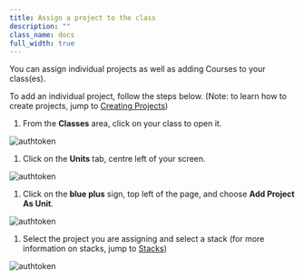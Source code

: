 ```yaml
---
title: Assign a project to the class
description: ""
class_name: docs
full_width: true
---
```



You can assign individual projects as well as adding Courses to your class(es). 

To add an individual project, follow the steps below. (Note: to learn how to create projects, jump to [Creating Projects](/docs/project/creating))

1. From the **Classes** area, click on your class to open it. 
<img alt="authtoken" src="/img/docs/manage_classes/year_10_class.png" class="simple"/>

1. Click on the **Units** tab, centre left of your screen.
<img alt="authtoken" src="/img/docs/manage_classes/units_tab.png" class="simple"/>

1. Click on the **blue plus** sign, top left of the page, and choose **Add Project As Unit**.
<img alt="authtoken" src="/img/docs/manage_classes/blue_plus.png" class="simple"/>

1. Select the project you are assigning and select a stack (for more information on stacks, jump to [Stacks](/docs/project/stacks))
<img alt="authtoken" src="/img/docs/manage_classes/assign_project_to_class/select_project.png" class="simple"/>
